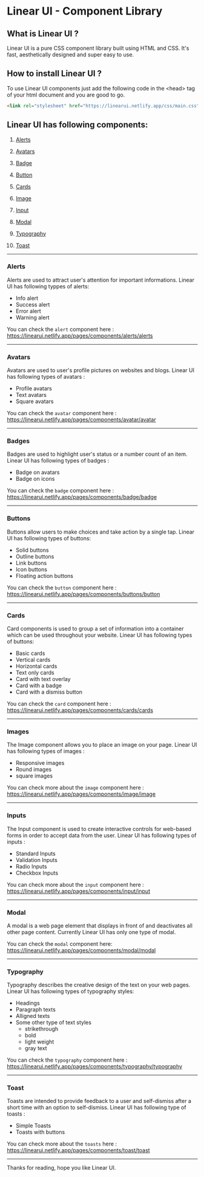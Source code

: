 # Linear UI - Component Library
## What is Linear UI ?

Linear UI is a pure CSS component library built using HTML and CSS. It's fast, aesthetically designed and super easy to use.

## How to install Linear UI ?

To use Linear UI components just add the following code in the &lt;head&gt; tag of your html document and you are good to go.

```html
<link rel="stylesheet" href="https://linearui.netlify.app/css/main.css"/>
```

## Linear UI has following components:

1. [Alerts](#alerts)

2. [Avatars](#avatars)

3. [Badge](#badges)

4. [Button](#buttons)

5. [Cards](#cardscard)

6. [Image](#imagesimage)

7. [Input](#inputs)

8. [Modal](#modal)

9. [Typography](#typographytypography)

10. [Toast](#toast)

---

### Alerts

Alerts are used to attract user's attention for important informations. Linear UI has following typpes of alerts:
- Info alert
- Success alert
- Error alert
- Warning alert

You can check the `alert` component here : https://linearui.netlify.app/pages/components/alerts/alerts 


---

### Avatars

Avatars are used to user's profile pictures on websites and blogs. Linear UI has following types of avatars :
- Profile avatars
- Text avatars
- Square avatars

You can check the `avatar` component here : https://linearui.netlify.app/pages/components/avatar/avatar


---

### Badges

Badges are used to highlight user's status or a number count of an item. Linear UI has following types of badges :
- Badge on avatars
- Badge on icons

You can check the `badge` component here : https://linearui.netlify.app/pages/components/badge/badge

---

### Buttons

Buttons allow users to make choices and take action by a single tap. Linear UI has following types of buttons:
- Solid buttons
- Outline buttons
- Link buttons
- Icon buttons
- Floating action buttons

You can check the `button` component here : https://linearui.netlify.app/pages/components/buttons/button

---

### Cards

Card components is used to group a set of information into a container which can be used throughout your website. Linear UI has following types of buttons: 
- Basic cards
- Vertical cards
- Horizontal cards
- Text only cards
- Card with text overlay
- Card with a badge
- Card with a dismiss button

You can check the `card` component here : https://linearui.netlify.app/pages/components/cards/cards

---

### Images

The Image component allows you to place an image on your page. Linear UI has following types of images :
- Responsive images
- Round images
- square images

You can check more about the `image` component here : https://linearui.netlify.app/pages/components/image/image

---

### Inputs

The Input component is used to create interactive controls for web-based forms in order to accept data from the user. Linear UI has following types of inputs :
- Standard Inputs
- Validation Inputs
- Radio Inputs
- Checkbox Inputs

You can check more about the `input` component here : https://linearui.netlify.app/pages/components/input/input

---

### Modal

A modal is a web page element that displays in front of and deactivates all other page content. Currently Linear UI has only one type of modal.

You can check the `modal` component here: https://linearui.netlify.app/pages/components/modal/modal

---

### Typography

Typography describes the creative design of the text on your web pages. Linear UI has following types of typography styles:
- Headings
- Paragraph texts
- Alligned texts
- Some other type of text styles
   - strikethrough
   - bold
   - light weight 
   - gray text

You can check the `typography` component here : https://linearui.netlify.app/pages/components/typography/typography

---

### Toast

Toasts are intended to provide feedback to a user and self-dismiss after a short time with an option to self-dismiss. Linear UI has following type of toasts :
- Simple Toasts
- Toasts with buttons

You can check more about the `toasts` here : https://linearui.netlify.app/pages/components/toast/toast

---

Thanks for reading, hope you like Linear UI.








